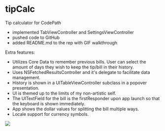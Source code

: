 # tipCalc
Tip calculator for CodePath

- implemented TabViewController and SettingsViewController
- pushed code to GitHub
- added README.md to the rep with GIF walkthrough

Extra features:
- Utilizes Core Data to remember previous bills. User can select the amount of days they wish to keep the tip/bill in their history.
- Uses NSFetchedResultsController and it's delegate to facilitate data management. 
- History is shown in a UITableViewController subclass in a popover presentation.
- UI is themed up to the limits of my non-artistic self.
- The UITextField for the bill is the firstResponder upon app launch so that the keyboard is shown immediately.
- App shows the dollar values for splitting the bill multiple ways.
- Locale support for currency symbols.

<img src="http://i.imgur.com/kfyPe3A.gif">
